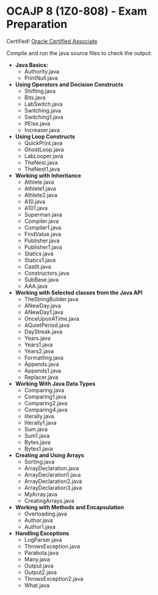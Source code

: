 # OCAJP 8 (1Z0-808) - Exam Preparation

Certified! <a href="https://www.youracclaim.com/badges/5d779dcb-cf15-484a-82c7-71be155b79e5/public_url">Oracle Certified Associate</a>

Compile and run the java source files to check the output:

* **Java Basics:**
  * Authority.java
  * PrintNull.java
* **Using Operators and Decision Constructs**
  * Shifting.java
  * Bits.java
  * LabSwitch.java
  * Switching.java
  * Switching1.java
  * IfElse.java
  * Increaser.java
* **Using Loop Constructs**
  * QuickPrint.java
  * GhostLoop.java
  * LabLooper.java
  * TheNest.java
  * TheNest1.java
* **Working with Inheritance**
  * Athlete.java
  * Athlete1.java
  * Athlete2.java
  * A10.java
  * A101.java
  * Superman.java
  * Compiler.java
  * Compiler1.java
  * FindValue.java
  * Publisher.java
  * Publisher1.java
  * Statics.java
  * Statics1.java
  * CastIt.java
  * Constructors.java
  * SubBase.java
  * AAA.java
* **Working with Selected classes from the Java API**
  * TheStringBuilder.java
  * ANewDay.java
  * ANewDay1.java
  * OnceUponATime.java
  * AQuietPeriod.java
  * DayStreak.java
  * Years.java
  * Years1.java
  * Years2.java
  * Formatting.java
  * Appends.java
  * Appends1.java
  * Replacer.java
* **Working With Java Data Types**
  * Comparing.java
  * Comparing1.java
  * Comparing2.java
  * Comparing4.java
  * literally.java
  * literally1.java
  * Sum.java
  * Sum1.java
  * Bytes.java
  * Bytes1.java
* **Creating and Using Arrays**
  * Sorting.java
  * ArrayDeclaration.java
  * ArrayDeclaration1.java
  * ArrayDeclaration2.java
  * ArrayDeclaration3.java
  * MyArray.java
  * CreatingArrays.java
* **Working with Methods and Encapsulation**
  * Overloading.java
  * Author.java
  * Author1.java
* **Handling Exceptions**
  * LogParser.java
  * ThrowsException.java
  * Parabola.java
  * Many.java
  * Output.java
  * Output2.java
  * ThrowsException2.java
  * What.java
